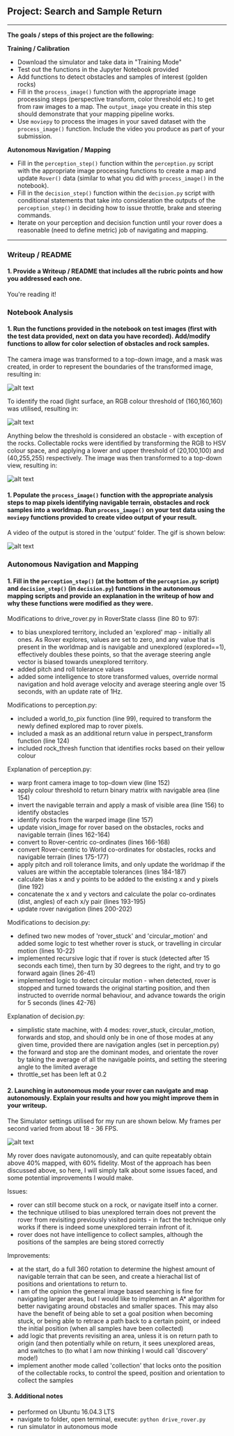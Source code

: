 ## Project: Search and Sample Return

---

**The goals / steps of this project are the following:**  

**Training / Calibration**  

* Download the simulator and take data in "Training Mode"
* Test out the functions in the Jupyter Notebook provided
* Add functions to detect obstacles and samples of interest (golden rocks)
* Fill in the `process_image()` function with the appropriate image processing steps (perspective transform, color threshold etc.) to get from raw images to a map.  The `output_image` you create in this step should demonstrate that your mapping pipeline works.
* Use `moviepy` to process the images in your saved dataset with the `process_image()` function.  Include the video you produce as part of your submission.

**Autonomous Navigation / Mapping**

* Fill in the `perception_step()` function within the `perception.py` script with the appropriate image processing functions to create a map and update `Rover()` data (similar to what you did with `process_image()` in the notebook). 
* Fill in the `decision_step()` function within the `decision.py` script with conditional statements that take into consideration the outputs of the `perception_step()` in deciding how to issue throttle, brake and steering commands. 
* Iterate on your perception and decision function until your rover does a reasonable (need to define metric) job of navigating and mapping.  

[//]: # (Image References)

[image1]: ./writeup_images/transformed.png
[image2]: ./writeup_images/thresholded.png
[image3]: ./writeup_images/rock_transform.png
[image4]: ./writeup_images/gif.gif
[image5]: ./writeup_images/settings.png

---
### Writeup / README

#### 1. Provide a Writeup / README that includes all the rubric points and how you addressed each one.

You're reading it!

### Notebook Analysis
#### 1. Run the functions provided in the notebook on test images (first with the test data provided, next on data you have recorded). Add/modify functions to allow for color selection of obstacles and rock samples.
The camera image was transformed to a top-down image, and a mask was created, in order to represent the boundaries of the transformed image, resulting in:

![alt text][image1]

To identify the road (light surface, an RGB colour threshold of (160,160,160) was utilised, resulting in:

![alt text][image2]

Anything below the threshold is considered an obstacle - with exception of the rocks. Collectable rocks were identified by transforming the RGB to HSV colour space, and applying a lower and upper threshold of (20,100,100) and (40,255,255) respectively. The image was then transformed to a top-down view, resulting in:

![alt text][image3]

#### 1. Populate the `process_image()` function with the appropriate analysis steps to map pixels identifying navigable terrain, obstacles and rock samples into a worldmap.  Run `process_image()` on your test data using the `moviepy` functions provided to create video output of your result. 
A video of the output is stored in the 'output' folder. The gif is shown below:

![alt text][image4]

### Autonomous Navigation and Mapping

#### 1. Fill in the `perception_step()` (at the bottom of the `perception.py` script) and `decision_step()` (in `decision.py`) functions in the autonomous mapping scripts and provide an explanation in the writeup of how and why these functions were modified as they were.

Modifications to drive_rover.py in RoverState classs (line 80 to 97):
* to bias unexplored territory, included an 'explored' map - initially all ones. As Rover explores, values are set to zero, and any value that is present in the worldmap and is navigable and unexplored (explored==1), effectively doubles these points, so that the average steering angle vector is biased towards unexplored territory.
* added pitch and roll tolerance values
* added some intelligence to store transformed values, override normal navigation and hold average velocity and average steering angle over 15 seconds, with an update rate of 1Hz.

Modifications to perception.py:
* included a world_to_pix function (line 99), required to transform the newly defined explored map to rover pixels.
* included a mask as an additional return value in perspect_transform function (line 124)
* included rock_thresh function that identifies rocks based on their yellow colour

Explanation of perception.py:
* warp front camera image to top-down view (line 152)
* apply colour threshold to return binary matrix with navigable area (line 154)
* invert the navigable terrain and apply a mask of visible area (line 156) to identify obstacles
* identify rocks from the warped image (line 157)
* update vision_image for rover based on the obstacles, rocks and navigable terrain (lines 162-164)
* convert to Rover-centric co-ordinates (lines 166-168)
* convert Rover-centric to World co-ordinates for obstacles, rocks and navigable terrain (lines 175-177)
* apply pitch and roll tolerance limits, and only update the worldmap if the values are within the acceptable tolerances (lines 184-187)
* calculate bias x and y points to be added to the existing x and y pixels (line 192)
* concatenate the x and y vectors and calculate the polar co-ordinates (dist, angles) of each x/y pair (lines 193-195)
* update rover navigation (lines 200-202)

Modifications to decision.py:
* defined two new modes of 'rover_stuck' and 'circular_motion' and added some logic to test whether rover is stuck, or travelling in circular motion (lines 10-22)
* implemented recursive logic that if rover is stuck (detected after 15 seconds each time), then turn by 30 degrees to the right, and try to go forward again (lines 26-41)
* implemented logic to detect circular motion - when detected, rover is stopped and turned towards the original starting position, and then instructed to override normal behaviour, and advance towards the origin for 5 seconds (lines 42-76)

Explanation of decision.py:
* simplistic state machine, with 4 modes: rover_stuck, circular_motion, forwards and stop, and should only be in one of those modes at any given time, provided there are navigation angles (set in perception.py)
* the forward and stop are the dominant modes, and orientate the rover by taking the average of all the navigable points, and setting the steering angle to the limited average
* throttle_set has been left at 0.2

#### 2. Launching in autonomous mode your rover can navigate and map autonomously.  Explain your results and how you might improve them in your writeup.

The Simulator settings utilised for my run are shown below. My frames per second varied from about 18 - 36 FPS.

![alt text][image5]

My rover does navigate autonomously, and can quite repeatably obtain above 40% mapped, with 60% fidelity. Most of the approach has been discussed above, so here, I will simply talk about some issues faced, and some potential improvements I would make.

Issues:
* rover can still become stuck on a rock, or navigate itself into a corner.
* the technique utilised to bias unexplored terrain does not prevent the rover from revisiting previously visited points - in fact the technique only works if there is indeed some unexplored terrain infront of it.
* rover does not have intelligence to collect samples, although the positions of the samples are being stored correctly

Improvements:
* at the start, do a full 360 rotation to determine the highest amount of navigable terrain that can be seen, and create a hierachal list of positions and orientations to return to.
* I am of the opinion the general image based searching is fine for navigating larger areas, but I would like to implement an A* algorithm for better navigating around obstacles and smaller spaces. This may also have the benefit of being able to set a goal position when becoming stuck, or being able to retrace a path back to a certain point, or indeed the initial position (when all samples have been collected)
* add logic that prevents revisiting an area, unless it is on return path to origin (and then potentially while on return, it sees unexplored areas, and switches to (to what I am now thinking I would call 'discovery' mode!)
* implement another mode called 'collection' that locks onto the position of the collectable rocks, to control the speed, position and orientation to collect the samples

#### 3. Additional notes
* performed on Ubuntu 16.04.3 LTS
* navigate to folder, open terminal, execute:
`python drive_rover.py`
* run simulator in autonomous mode
